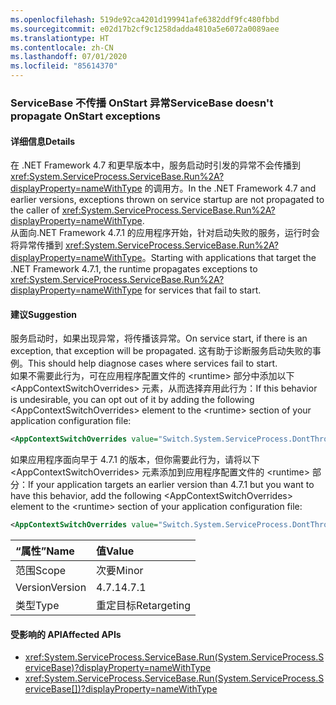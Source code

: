 ```yaml
---
ms.openlocfilehash: 519de92ca4201d199941afe6382ddf9fc480fbbd
ms.sourcegitcommit: e02d17b2cf9c1258dadda4810a5e6072a0089aee
ms.translationtype: HT
ms.contentlocale: zh-CN
ms.lasthandoff: 07/01/2020
ms.locfileid: "85614370"
---
```

### <a name="servicebase-doesnt-propagate-onstart-exceptions"></a><span data-ttu-id="15b4e-101">ServiceBase 不传播 OnStart 异常</span><span class="sxs-lookup"><span data-stu-id="15b4e-101">ServiceBase doesn't propagate OnStart exceptions</span></span>

#### <a name="details"></a><span data-ttu-id="15b4e-102">详细信息</span><span class="sxs-lookup"><span data-stu-id="15b4e-102">Details</span></span>

<span data-ttu-id="15b4e-103">在 .NET Framework 4.7 和更早版本中，服务启动时引发的异常不会传播到 <xref:System.ServiceProcess.ServiceBase.Run%2A?displayProperty=nameWithType> 的调用方。</span><span class="sxs-lookup"><span data-stu-id="15b4e-103">In the .NET Framework 4.7 and earlier versions, exceptions thrown on service startup are not propagated to the caller of <xref:System.ServiceProcess.ServiceBase.Run%2A?displayProperty=nameWithType>.</span></span><br/><span data-ttu-id="15b4e-104">从面向.NET Framework 4.7.1 的应用程序开始，针对启动失败的服务，运行时会将异常传播到 <xref:System.ServiceProcess.ServiceBase.Run%2A?displayProperty=nameWithType>。</span><span class="sxs-lookup"><span data-stu-id="15b4e-104">Starting with applications that target the .NET Framework 4.7.1, the runtime propagates exceptions to <xref:System.ServiceProcess.ServiceBase.Run%2A?displayProperty=nameWithType> for services that fail to start.</span></span>

#### <a name="suggestion"></a><span data-ttu-id="15b4e-105">建议</span><span class="sxs-lookup"><span data-stu-id="15b4e-105">Suggestion</span></span>

<span data-ttu-id="15b4e-106">服务启动时，如果出现异常，将传播该异常。</span><span class="sxs-lookup"><span data-stu-id="15b4e-106">On service start, if there is an exception, that exception will be propagated.</span></span> <span data-ttu-id="15b4e-107">这有助于诊断服务启动失败的事例。</span><span class="sxs-lookup"><span data-stu-id="15b4e-107">This should help diagnose cases where services fail to start.</span></span> <br/><span data-ttu-id="15b4e-108">如果不需要此行为，可在应用程序配置文件的 &lt;runtime&gt; 部分中添加以下 &lt;AppContextSwitchOverrides&gt; 元素，从而选择弃用此行为：</span><span class="sxs-lookup"><span data-stu-id="15b4e-108">If this behavior is undesirable, you can opt out of it by adding the following &lt;AppContextSwitchOverrides&gt; element to the &lt;runtime&gt; section of your application configuration file:</span></span>

```xml
<AppContextSwitchOverrides value="Switch.System.ServiceProcess.DontThrowExceptionsOnStart=true" />
```

<span data-ttu-id="15b4e-109">如果应用程序面向早于 4.7.1 的版本，但你需要此行为，请将以下 &lt;AppContextSwitchOverrides&gt; 元素添加到应用程序配置文件的 &lt;runtime&gt; 部分：</span><span class="sxs-lookup"><span data-stu-id="15b4e-109">If your application targets an earlier version than 4.7.1 but you want to have this behavior, add the following &lt;AppContextSwitchOverrides&gt; element to the &lt;runtime&gt; section of your application configuration file:</span></span>

```xml
<AppContextSwitchOverrides value="Switch.System.ServiceProcess.DontThrowExceptionsOnStart=false" />
```

| <span data-ttu-id="15b4e-110">“属性”</span><span class="sxs-lookup"><span data-stu-id="15b4e-110">Name</span></span>    | <span data-ttu-id="15b4e-111">值</span><span class="sxs-lookup"><span data-stu-id="15b4e-111">Value</span></span>       |
|:--------|:------------|
| <span data-ttu-id="15b4e-112">范围</span><span class="sxs-lookup"><span data-stu-id="15b4e-112">Scope</span></span>   | <span data-ttu-id="15b4e-113">次要</span><span class="sxs-lookup"><span data-stu-id="15b4e-113">Minor</span></span>       |
| <span data-ttu-id="15b4e-114">Version</span><span class="sxs-lookup"><span data-stu-id="15b4e-114">Version</span></span> | <span data-ttu-id="15b4e-115">4.7.1</span><span class="sxs-lookup"><span data-stu-id="15b4e-115">4.7.1</span></span>       |
| <span data-ttu-id="15b4e-116">类型</span><span class="sxs-lookup"><span data-stu-id="15b4e-116">Type</span></span>    | <span data-ttu-id="15b4e-117">重定目标</span><span class="sxs-lookup"><span data-stu-id="15b4e-117">Retargeting</span></span> |

#### <a name="affected-apis"></a><span data-ttu-id="15b4e-118">受影响的 API</span><span class="sxs-lookup"><span data-stu-id="15b4e-118">Affected APIs</span></span>

- <xref:System.ServiceProcess.ServiceBase.Run(System.ServiceProcess.ServiceBase)?displayProperty=nameWithType>
- <xref:System.ServiceProcess.ServiceBase.Run(System.ServiceProcess.ServiceBase[])?displayProperty=nameWithType>
